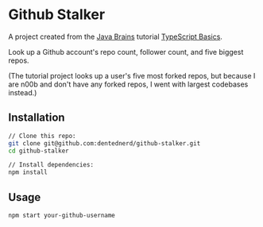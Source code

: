 # Github Stalker

A project created from the [Java Brains](https://www.youtube.com/channel/UCYt1sfh5464XaDBH0oH_o7Q) tutorial [TypeScript Basics](https://javabrains.i0/course/typescript_basics).

Look up a Github account's repo count, follower count, and five biggest repos.

(The tutorial project looks up a user's five most forked repos, but because I are n00b and don't have any forked repos, I went with largest codebases instead.)

## Installation

```bash
// Clone this repo:
git clone git@github.com:dentednerd/github-stalker.git
cd github-stalker

// Install dependencies:
npm install
```

## Usage

```bash
npm start your-github-username
```
